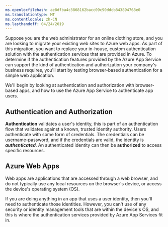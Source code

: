 ```yaml
---
ms.openlocfilehash: ae8dfba4c3868162bacc09c90ddcb843894768e0
ms.translationtype: MT
ms.contentlocale: zh-CN
ms.lasthandoff: 04/24/2019
---
```

Suppose you are the web administrator for an online clothing store, and you are looking to migrate your existing web sites to Azure web apps. As part of this migration, you want to replace your in-house, custom authentication solution with the authentication services that are provided in Azure. To determine if the authentication features provided by the Azure App Service can support the kind of authentication and authorization your company's business requires, you'll start by testing browser-based authentication for a simple web application. 

We'll begin by looking at authentication and authorization with browser-based apps, and how to use the Azure App Service to authenticate app users.

## <a name="authentication-and-authorization"></a>Authentication and Authorization

**Authentication** validates a user's identity, this is part of an authentication flow that validates against a known, trusted identity authority. Users authenticate with some form of credentials. The credentials can be username-password, and if the credentials are valid, the identity is ***authenticated***. An authenticated identity can then be **authorized** to access specific resources.

## <a name="azure-web-apps"></a>Azure Web Apps

Web apps are applications that are accessed through a web browser, and do not typically use any local resources on the browser's device, or access the device's operating system (OS).

If you are doing anything in an app that uses a user identity, then you'll need to authenticate those identities. However, you can't use of any security or identity management tools that are within the device's OS, and this is where the authentication services provided by Azure App Services fit in.